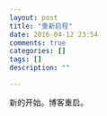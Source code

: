 ```yaml
---
layout: post
title: "重新启程"
date: 2016-04-12 23:54
comments: true
categories: []
tags: []
description: ""

---
```


新的开始。博客重启。

